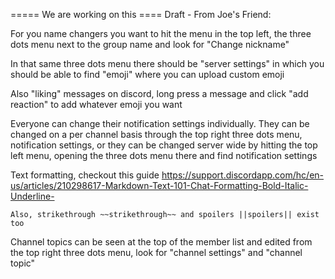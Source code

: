 ===== We are working on this ====
Draft - From Joe's Friend:

For you name changers you want to hit the menu in the top left, the three dots menu next to the group name and look for "Change nickname"

In that same three dots menu there should be "server settings" in which you should be able to find "emoji" where you can upload custom emoji

Also "liking" messages on discord, long press a message and click "add reaction" to add whatever emoji you want

Everyone can change their notification settings individually. They can be changed on a per channel basis through the top right three dots menu, notification settings, or they can be changed server wide by hitting the top left menu, opening the three dots menu there and find notification settings

Text formatting, checkout this guide https://support.discordapp.com/hc/en-us/articles/210298617-Markdown-Text-101-Chat-Formatting-Bold-Italic-Underline-

```
Also, strikethrough ~~strikethrough~~ and spoilers ||spoilers|| exist too
```

Channel topics can be seen at the top of the member list and edited from the top right three dots menu, look for "channel settings" and "channel topic"
